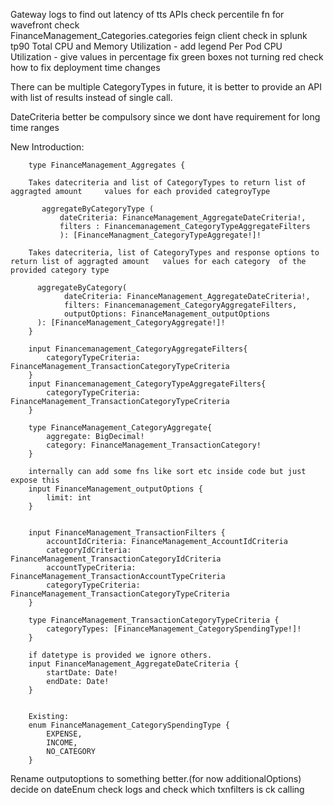 Gateway logs to find out latency of tts APIs
check percentile fn for wavefront
check   
FinanceManagement_Categories.categories 
feign client check in splunk tp90
Total CPU and Memory Utilization - add legend
Per Pod CPU Utilization - give values in percentage
fix green boxes not turning red 
check how to fix deployment time changes


There can be multiple CategoryTypes in future, it is better to provide an API with list of results instead of single call.

DateCriteria better be compulsory since we dont have requirement for long time ranges


New Introduction:

```
	type FinanceManagement_Aggregates {

	Takes datecriteria and list of CategoryTypes to return list of aggragted amount     values for each provided categroyType

	   aggregateByCategoryType (
		   dateCriteria: FinanceManagement_AggregateDateCriteria!, 
		   filters : Financemanagement_CategoryTypeAggregateFilters
		   ): [FinanceManagment_CategoryTypeAggregate!]! 

	Takes datecriteria, list of CategoryTypes and response options to return list of aggragted amount   values for each category  of the provided category type

	  aggregateByCategory(
			dateCriteria: FinanceManagement_AggregateDateCriteria!,
			filters: Financemanagement_CategoryAggregateFilters,
			outputOptions: FinanceManagement_outputOptions
	  ): [FinanceManagement_CategoryAggregate!]!
	}

	input Financemanagement_CategoryAggregateFilters{
		categoryTypeCriteria: FinanceManagement_TransactionCategoryTypeCriteria
	}
	input Financemanagement_CategoryTypeAggregateFilters{
		categoryTypeCriteria: FinanceManagement_TransactionCategoryTypeCriteria
	}

	type FinanceManagement_CategoryAggregate{
		aggregate: BigDecimal!
	    category: FinanceManagement_TransactionCategory!
	}

	internally can add some fns like sort etc inside code but just expose this 
	input FinanceManagement_outputOptions {
		limit: int
	}
	

	input FinanceManagement_TransactionFilters {  
	    accountIdCriteria: FinanceManagement_AccountIdCriteria  
	    categoryIdCriteria: FinanceManagement_TransactionCategoryIdCriteria  
	    accountTypeCriteria: FinanceManagement_TransactionAccountTypeCriteria
	    categoryTypeCriteria: FinanceManagement_TransactionCategoryTypeCriteria
	}

	type FinanceManagement_TransactionCategoryTypeCriteria {
		categoryTypes: [FinanceManagement_CategorySpendingType!]!
	}

	if datetype is provided we ignore others.
	input FinanceManagement_AggregateDateCriteria {  
	    startDate: Date!
	    endDate: Date!
	}


	Existing: 
	enum FinanceManagement_CategorySpendingType {  
	    EXPENSE,  
	    INCOME,  
	    NO_CATEGORY  
	}

```

	

Rename outputoptions to something better.(for now additionalOptions)
decide on dateEnum
check logs and check which txnfilters is ck calling